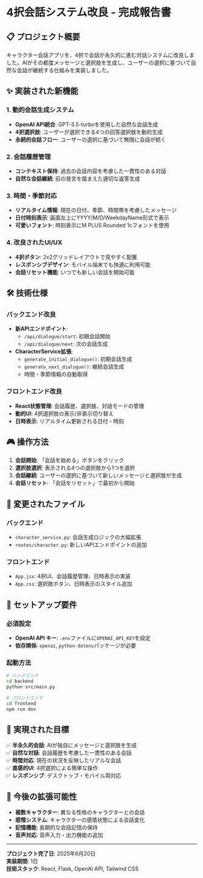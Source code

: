 # 4択会話システム改良 - 完成報告書

## 📋 プロジェクト概要

キャラクター会話アプリを、4択で会話が永久的に進む対話システムに改良しました。AIがその都度メッセージと選択肢を生成し、ユーザーの選択に基づいて自然な会話が継続する仕組みを実装しました。

## ✨ 実装された新機能

### 1. 動的会話生成システム
- **OpenAI API統合**: GPT-3.5-turboを使用した自然な会話生成
- **4択選択肢**: ユーザーが選択できる4つの回答選択肢を動的生成
- **永続的会話フロー**: ユーザーの選択に基づいて無限に会話が続く

### 2. 会話履歴管理
- **コンテキスト保持**: 過去の会話内容を考慮した一貫性のある対話
- **自然な会話継続**: 前の発言を踏まえた適切な返答生成

### 3. 時間・季節対応
- **リアルタイム情報**: 現在の日付、季節、時間帯を考慮したメッセージ
- **日付時刻表示**: 画面左上にYYYY/M/D/WeekdayName形式で表示
- **可愛いフォント**: 時刻表示にM PLUS Rounded 1cフォントを使用

### 4. 改良されたUI/UX
- **4択ボタン**: 2x2グリッドレイアウトで見やすく配置
- **レスポンシブデザイン**: モバイル端末でも快適に利用可能
- **会話リセット機能**: いつでも新しい会話を開始可能

## 🛠 技術仕様

### バックエンド改良
- **新APIエンドポイント**:
  - `/api/dialogue/start`: 初期会話開始
  - `/api/dialogue/next`: 次の会話生成
- **CharacterService拡張**: 
  - `generate_initial_dialogue()`: 初期会話生成
  - `generate_next_dialogue()`: 継続会話生成
  - 時間・季節情報の自動取得

### フロントエンド改良
- **React状態管理**: 会話履歴、選択肢、対話モードの管理
- **動的UI**: 4択選択肢の表示/非表示切り替え
- **日時表示**: リアルタイム更新される日付・時刻

## 🎮 操作方法

1. **会話開始**: 「会話を始める」ボタンをクリック
2. **選択肢選択**: 表示される4つの選択肢から1つを選択
3. **会話継続**: ユーザーの選択に基づいて新しいメッセージと選択肢が生成
4. **会話リセット**: 「会話をリセット」で最初から開始

## 📁 変更されたファイル

### バックエンド
- `character_service.py`: 会話生成ロジックの大幅拡張
- `routes/character.py`: 新しいAPIエンドポイントの追加

### フロントエンド
- `App.jsx`: 4択UI、会話履歴管理、日時表示の実装
- `App.css`: 選択肢ボタン、日時表示のスタイル追加

## 🔧 セットアップ要件

### 必須設定
- **OpenAI API キー**: `.env`ファイルに`OPENAI_API_KEY`を設定
- **依存関係**: `openai`, `python-dotenv`パッケージが必要

### 起動方法
```bash
# バックエンド
cd backend
python src/main.py

# フロントエンド
cd frontend
npm run dev
```

## 🎯 実現された目標

✅ **半永久的会話**: AIが独自にメッセージと選択肢を生成  
✅ **自然な対話**: 会話履歴を考慮した一貫性のある会話  
✅ **時間対応**: 現在の状況を反映したリアルな会話  
✅ **直感的UI**: 4択選択による簡単な操作  
✅ **レスポンシブ**: デスクトップ・モバイル両対応  

## 🚀 今後の拡張可能性

- **複数キャラクター**: 異なる性格のキャラクターとの会話
- **感情システム**: キャラクターの感情状態による会話変化
- **記憶機能**: 長期的な会話記憶の保持
- **音声対応**: 音声入力・出力機能の追加

---

**プロジェクト完了日**: 2025年6月20日  
**実装期間**: 1日  
**技術スタック**: React, Flask, OpenAI API, Tailwind CSS

